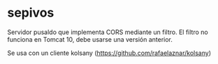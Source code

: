 # sepivos
Servidor pusaldo que implementa CORS mediante un filtro. El filtro no funciona en Tomcat 10, debe usarse una versión anterior.

Se usa con un cliente kolsany (https://github.com/rafaelaznar/kolsany)
